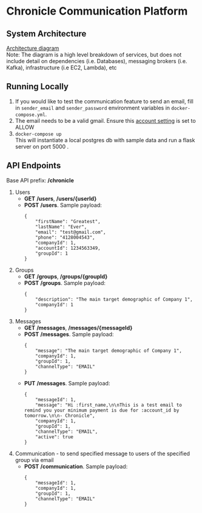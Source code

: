 # Chronicle Communication Platform

## System Architecture
[Architecture diagram](https://drive.google.com/file/d/1XqRkv4ltWBj-5-_mxwlPVSHzXbB6aaFq/view?usp=sharing) \
Note: The diagram is a high level breakdown of services, but does not include detail on dependencies (i.e. Databases), messaging brokers (i.e. Kafka), infrastructure (i.e EC2, Lambda), etc
## Running Locally
1. If you would like to test the communication feature to send an email, fill in `sender_email` and `sender_password`
environment variables in `docker-compose.yml`.
2. The email needs to be a valid gmail. Ensure this [account setting](https://myaccount.google.com/lesssecureapps) is set to ALLOW
2. `docker-compose up`\
This will instantiate a local postgres db with sample data and run a flask server on port 5000 .

## API Endpoints
Base API prefix: **/chronicle**
1. Users
    * **GET** **/users**, **/users/{userId}**
    * **POST** **/users**. Sample payload:
        ```
        {
            "firstName": "Greatest",
            "lastName": "Ever",
            "email": "test@gmail.com",
            "phone": "4128004543",
            "companyId": 1,
            "accountId": 1234563349,
            "groupId": 1
        }
        ```
2. Groups
    * **GET** **/groups**, **/groups/{groupId}**
    * **POST** **/groups**. Sample payload:
        ```
        {
            "description": "The main target demographic of Company 1",
            "companyId": 1
        }
        ```
3. Messages
    * **GET** **/messages**, **/messages/{messageId}**
    * **POST** **/messages**. Sample payload:
        ```
        {
            "message": "The main target demographic of Company 1",
            "companyId": 1,
            "groupId": 1,
            "channelType": "EMAIL"
        }
        ```
    * **PUT** **/messages**. Sample payload:
        ```
        {
            "messageId": 1,
            "message": "Hi :first_name,\n\nThis is a test email to remind you your minimum payment is due for :account_id by tomorrow.\n\n- Chronicle",
            "companyId": 1,
            "groupId": 1,
            "channelType": "EMAIL",
            "active": true
        }
        ```
4. Communication - to send specified message to users of the specified group via email
    * **POST** **/communication**. Sample payload:
        ```
        {
            "messageId": 1,
            "companyId": 1,
            "groupId": 1,
            "channelType": "EMAIL"
        }
        ```
     
        
